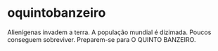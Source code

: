 # oquintobanzeiro
Alienígenas invadem a terra. A população mundial é dizimada. Poucos conseguem sobreviver. Preparem-se para O QUINTO BANZEIRO.
